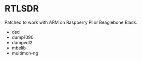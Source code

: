 # RTLSDR

Patched to work with ARM on Raspberry Pi or Beaglebone Black.

* dsd
* dump1090
* dumpvdl2
* mbelib
* multimon-ng
